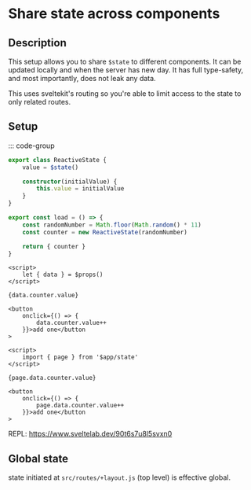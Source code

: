 # Share state across components

## Description

This setup allows you to share `$state` to different components. It can be updated locally and when the server has new day. It has full type-safety, and most importantly, does not leak any data.

This uses sveltekit's routing so you're able to limit access to the state to only related routes.

## Setup

::: code-group

```ts [src/lib/counter.svelte.js]
export class ReactiveState {
	value = $state()

	constructor(initialValue) {
		this.value = initialValue
	}
}
```

```ts [src/routes/+layout.js]
export const load = () => {
	const randomNumber = Math.floor(Math.random() * 11)
	const counter = new ReactiveState(randomNumber)

	return { counter }
}
```

```svelte [src/routes/+page.svelte]
<script>
	let { data } = $props()
</script>

{data.counter.value}

<button
	onclick={() => {
		data.counter.value++
	}}>add one</button
>
```

```svelte [Child.svelte]
<script>
	import { page } from '$app/state'
</script>

{page.data.counter.value}

<button
	onclick={() => {
		page.data.counter.value++
	}}>add one</button
>
```

REPL: https://www.sveltelab.dev/90t6s7u8l5svxn0

## Global state

state initiated at `src/routes/+layout.js` (top level) is effective global.
